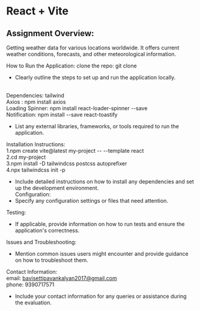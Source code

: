 # React + Vite

<h2>Assignment Overview:</h2>
Getting weather data for various locations worldwide. It offers current weather conditions, forecasts, and other meteorological information.


How to Run the Application:
clone the repo: git clone
- Clearly outline the steps to set up and run the application locally.
</br>
Dependencies:
  tailwind </br>
  Axios    :      npm install axios </br>
 Loading Spinner: npm install react-loader-spinner --save </br>
 Notification:    npm install --save react-toastify  </br>


- List any external libraries, frameworks, or tools required to run the application. </br>

Installation Instructions:  </br>
1.npm create vite@latest my-project -- --template react  </br>
2.cd my-project  </br>
3.npm install -D tailwindcss postcss autoprefixer   </br>
4.npx tailwindcss init -p   </br>


- Include detailed instructions on how to install any dependencies and set up the development environment.  </br>
Configuration:  </br>
- Specify any configuration settings or files that need attention.  </br>
    
Testing:  </br>
- If applicable, provide information on how to run tests and ensure the application's correctness.

Issues and Troubleshooting:   </br>
- Mention common issues users might encounter and provide guidance on how to troubleshoot them.   </br>

Contact Information:   </br>
 email: bavisettipavankalyan2017@gmail.com  </br>
 phone: 9390717571  </br>
- Include your contact information for any queries or assistance during the evaluation.  </br>

